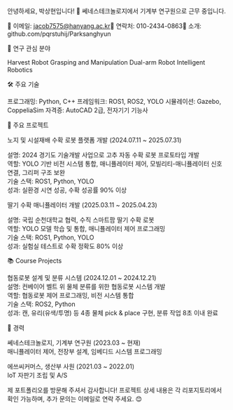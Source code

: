 안녕하세요, 박상현입니다! 👋
쎄네스테크놀로지에서 기계부 연구원으로 근무 중입니다.

📧 이메일: jacob7575@hanyang.ac.kr📱 연락처: 010-2434-0863🔗 소개: github.com/pqrstuhij/Parksanghyun

🔬 연구 관심 분야

Harvest Robot
Grasping and Manipulation
Dual-arm Robot
Intelligent Robotics

🛠️ 주요 기술

프로그래밍: Python, C++
프레임워크: ROS1, ROS2, YOLO
시뮬레이션: Gazebo, CoppeliaSim
자격증: AutoCAD 2급, 전자기기 기능사

🚀 주요 프로젝트

노지 및 시설재배 수확 로봇 플랫폼 개발 (2024.07.11 ~ 2025.07.31)  

설명: 2024 경기도 기술개발 사업으로 고추 자동 수확 로봇 프로토타입 개발  
역할: YOLO 기반 비전 시스템 통합, 매니퓰레이터 제어, 모빌리티-매니퓰레이터 신호 연결, 그리퍼 구조 보완  
기술 스택: ROS1, Python, YOLO  
성과: 실환경 시연 성공, 수확 성공률 90% 이상


딸기 수확 매니퓰레이터 개발 (2025.03.11 ~ 2025.04.23)  

설명: 국립 순천대학교 협력, 수직 스마트팜 딸기 수확 로봇  
역할: YOLO 모델 학습 및 통합, 매니퓰레이터 제어 프로그래밍  
기술 스택: ROS1, Python, YOLO  
성과: 실험실 테스트로 수확 정확도 80% 이상



📚 Course Projects

협동로봇 설계 및 분류 시스템 (2024.12.01 ~ 2024.12.21)  
설명: 컨베이어 벨트 위 물체 분류를 위한 협동로봇 시스템 개발  
역할: 협동로봇 제어 프로그래밍, 비전 시스템 통합  
기술 스택: ROS2, Python  
성과: 캔, 유리(유색/투명) 등 4종 물체 pick & place 구현, 분류 작업 8초 이내 완료



💼 경력

쎄네스테크놀로지, 기계부 연구원 (2023.03 ~ 현재)  
매니퓰레이터 제어, 전장부 설계, 임베디드 시스템 프로그래밍


에쓰씨커머스, 생산부 사원 (2021.03 ~ 2022.01)  
IoT 자판기 조립 및 A/S



제 포트폴리오를 방문해 주셔서 감사합니다! 프로젝트 상세 내용은 각 리포지토리에서 확인 가능하며, 추가 문의는 이메일로 연락 주세요. 😊
